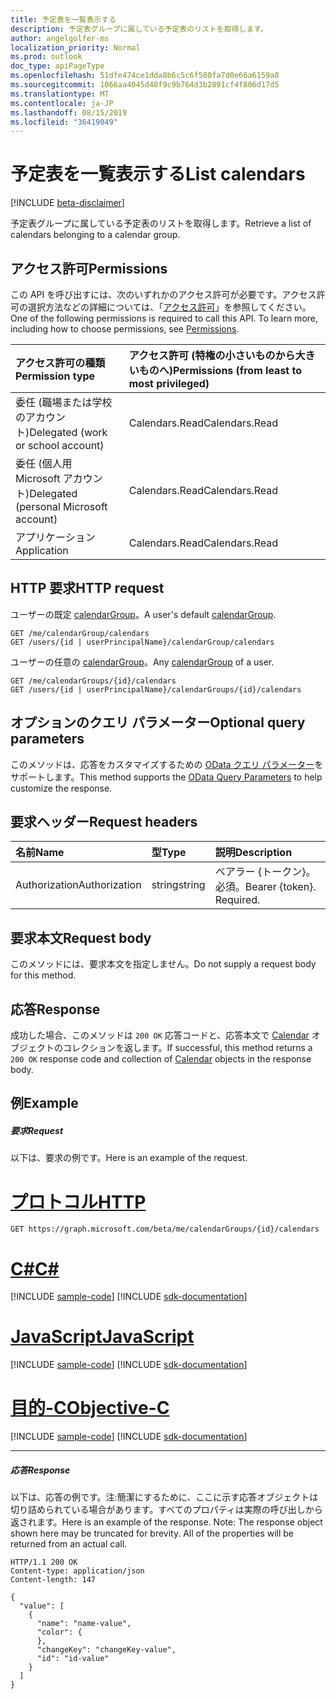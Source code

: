 ```yaml
---
title: 予定表を一覧表示する
description: 予定表グループに属している予定表のリストを取得します。
author: angelgolfer-ms
localization_priority: Normal
ms.prod: outlook
doc_type: apiPageType
ms.openlocfilehash: 51dfe474ce1dda8b6c5c6f580fa7d0e66a6159a8
ms.sourcegitcommit: 1066aa4045d48f9c9b764d3b2891cf4f806d17d5
ms.translationtype: MT
ms.contentlocale: ja-JP
ms.lasthandoff: 08/15/2019
ms.locfileid: "36419049"
---
```

# <a name="list-calendars"></a><span data-ttu-id="1526a-103">予定表を一覧表示する</span><span class="sxs-lookup"><span data-stu-id="1526a-103">List calendars</span></span>

[!INCLUDE [beta-disclaimer](../../includes/beta-disclaimer.md)]

<span data-ttu-id="1526a-104">予定表グループに属している予定表のリストを取得します。</span><span class="sxs-lookup"><span data-stu-id="1526a-104">Retrieve a list of calendars belonging to a calendar group.</span></span>

## <a name="permissions"></a><span data-ttu-id="1526a-105">アクセス許可</span><span class="sxs-lookup"><span data-stu-id="1526a-105">Permissions</span></span>

<span data-ttu-id="1526a-p101">この API を呼び出すには、次のいずれかのアクセス許可が必要です。アクセス許可の選択方法などの詳細については、「[アクセス許可](/graph/permissions-reference)」を参照してください。</span><span class="sxs-lookup"><span data-stu-id="1526a-p101">One of the following permissions is required to call this API. To learn more, including how to choose permissions, see [Permissions](/graph/permissions-reference).</span></span>

| <span data-ttu-id="1526a-108">アクセス許可の種類</span><span class="sxs-lookup"><span data-stu-id="1526a-108">Permission type</span></span>                        | <span data-ttu-id="1526a-109">アクセス許可 (特権の小さいものから大きいものへ)</span><span class="sxs-lookup"><span data-stu-id="1526a-109">Permissions (from least to most privileged)</span></span> |
| :------------------------------------- | :------------------------------------------ |
| <span data-ttu-id="1526a-110">委任 (職場または学校のアカウント)</span><span class="sxs-lookup"><span data-stu-id="1526a-110">Delegated (work or school account)</span></span>     | <span data-ttu-id="1526a-111">Calendars.Read</span><span class="sxs-lookup"><span data-stu-id="1526a-111">Calendars.Read</span></span>                              |
| <span data-ttu-id="1526a-112">委任 (個人用 Microsoft アカウント)</span><span class="sxs-lookup"><span data-stu-id="1526a-112">Delegated (personal Microsoft account)</span></span> | <span data-ttu-id="1526a-113">Calendars.Read</span><span class="sxs-lookup"><span data-stu-id="1526a-113">Calendars.Read</span></span>                              |
| <span data-ttu-id="1526a-114">アプリケーション</span><span class="sxs-lookup"><span data-stu-id="1526a-114">Application</span></span>                            | <span data-ttu-id="1526a-115">Calendars.Read</span><span class="sxs-lookup"><span data-stu-id="1526a-115">Calendars.Read</span></span>                              |

## <a name="http-request"></a><span data-ttu-id="1526a-116">HTTP 要求</span><span class="sxs-lookup"><span data-stu-id="1526a-116">HTTP request</span></span>

<!-- { "blockType": "ignored" } -->

<span data-ttu-id="1526a-117">ユーザーの既定 [calendarGroup](../resources/calendargroup.md)。</span><span class="sxs-lookup"><span data-stu-id="1526a-117">A user's default [calendarGroup](../resources/calendargroup.md).</span></span>

```http
GET /me/calendarGroup/calendars
GET /users/{id | userPrincipalName}/calendarGroup/calendars
```

<span data-ttu-id="1526a-118">ユーザーの任意の [calendarGroup](../resources/calendargroup.md)。</span><span class="sxs-lookup"><span data-stu-id="1526a-118">Any [calendarGroup](../resources/calendargroup.md) of a user.</span></span>

```http
GET /me/calendarGroups/{id}/calendars
GET /users/{id | userPrincipalName}/calendarGroups/{id}/calendars
```

## <a name="optional-query-parameters"></a><span data-ttu-id="1526a-119">オプションのクエリ パラメーター</span><span class="sxs-lookup"><span data-stu-id="1526a-119">Optional query parameters</span></span>

<span data-ttu-id="1526a-120">このメソッドは、応答をカスタマイズするための [OData クエリ パラメーター](https://developer.microsoft.com/graph/docs/concepts/query_parameters)をサポートします。</span><span class="sxs-lookup"><span data-stu-id="1526a-120">This method supports the [OData Query Parameters](https://developer.microsoft.com/graph/docs/concepts/query_parameters) to help customize the response.</span></span>

## <a name="request-headers"></a><span data-ttu-id="1526a-121">要求ヘッダー</span><span class="sxs-lookup"><span data-stu-id="1526a-121">Request headers</span></span>

| <span data-ttu-id="1526a-122">名前</span><span class="sxs-lookup"><span data-stu-id="1526a-122">Name</span></span>          | <span data-ttu-id="1526a-123">型</span><span class="sxs-lookup"><span data-stu-id="1526a-123">Type</span></span>   | <span data-ttu-id="1526a-124">説明</span><span class="sxs-lookup"><span data-stu-id="1526a-124">Description</span></span>               |
| :------------ | :----- | :------------------------ |
| <span data-ttu-id="1526a-125">Authorization</span><span class="sxs-lookup"><span data-stu-id="1526a-125">Authorization</span></span> | <span data-ttu-id="1526a-126">string</span><span class="sxs-lookup"><span data-stu-id="1526a-126">string</span></span> | <span data-ttu-id="1526a-p102">ベアラー {トークン}。必須。</span><span class="sxs-lookup"><span data-stu-id="1526a-p102">Bearer {token}. Required.</span></span> |

## <a name="request-body"></a><span data-ttu-id="1526a-129">要求本文</span><span class="sxs-lookup"><span data-stu-id="1526a-129">Request body</span></span>

<span data-ttu-id="1526a-130">このメソッドには、要求本文を指定しません。</span><span class="sxs-lookup"><span data-stu-id="1526a-130">Do not supply a request body for this method.</span></span>

## <a name="response"></a><span data-ttu-id="1526a-131">応答</span><span class="sxs-lookup"><span data-stu-id="1526a-131">Response</span></span>

<span data-ttu-id="1526a-132">成功した場合、このメソッドは `200 OK` 応答コードと、応答本文で [Calendar](../resources/calendar.md) オブジェクトのコレクションを返します。</span><span class="sxs-lookup"><span data-stu-id="1526a-132">If successful, this method returns a `200 OK` response code and collection of [Calendar](../resources/calendar.md) objects in the response body.</span></span>

## <a name="example"></a><span data-ttu-id="1526a-133">例</span><span class="sxs-lookup"><span data-stu-id="1526a-133">Example</span></span>

##### <a name="request"></a><span data-ttu-id="1526a-134">要求</span><span class="sxs-lookup"><span data-stu-id="1526a-134">Request</span></span>

<span data-ttu-id="1526a-135">以下は、要求の例です。</span><span class="sxs-lookup"><span data-stu-id="1526a-135">Here is an example of the request.</span></span>


# <a name="httptabhttp"></a>[<span data-ttu-id="1526a-136">プロトコル</span><span class="sxs-lookup"><span data-stu-id="1526a-136">HTTP</span></span>](#tab/http)
<!-- {
  "blockType": "request",
  "name": "calendargroup_get_calendars"
}-->

```http
GET https://graph.microsoft.com/beta/me/calendarGroups/{id}/calendars
```
# <a name="ctabcsharp"></a>[<span data-ttu-id="1526a-137">C#</span><span class="sxs-lookup"><span data-stu-id="1526a-137">C#</span></span>](#tab/csharp)
[!INCLUDE [sample-code](../includes/snippets/csharp/calendargroup-get-calendars-csharp-snippets.md)]
[!INCLUDE [sdk-documentation](../includes/snippets/snippets-sdk-documentation-link.md)]

# <a name="javascripttabjavascript"></a>[<span data-ttu-id="1526a-138">JavaScript</span><span class="sxs-lookup"><span data-stu-id="1526a-138">JavaScript</span></span>](#tab/javascript)
[!INCLUDE [sample-code](../includes/snippets/javascript/calendargroup-get-calendars-javascript-snippets.md)]
[!INCLUDE [sdk-documentation](../includes/snippets/snippets-sdk-documentation-link.md)]

# <a name="objective-ctabobjc"></a>[<span data-ttu-id="1526a-139">目的-C</span><span class="sxs-lookup"><span data-stu-id="1526a-139">Objective-C</span></span>](#tab/objc)
[!INCLUDE [sample-code](../includes/snippets/objc/calendargroup-get-calendars-objc-snippets.md)]
[!INCLUDE [sdk-documentation](../includes/snippets/snippets-sdk-documentation-link.md)]

---


##### <a name="response"></a><span data-ttu-id="1526a-140">応答</span><span class="sxs-lookup"><span data-stu-id="1526a-140">Response</span></span>

<span data-ttu-id="1526a-p103">以下は、応答の例です。注:簡潔にするために、ここに示す応答オブジェクトは切り詰められている場合があります。すべてのプロパティは実際の呼び出しから返されます。</span><span class="sxs-lookup"><span data-stu-id="1526a-p103">Here is an example of the response. Note: The response object shown here may be truncated for brevity. All of the properties will be returned from an actual call.</span></span>

<!-- {
  "blockType": "response",
  "truncated": true,
  "@odata.type": "microsoft.graph.calendar",
  "isCollection": true
} -->

```http
HTTP/1.1 200 OK
Content-type: application/json
Content-length: 147

{
  "value": [
    {
      "name": "name-value",
      "color": {
      },
      "changeKey": "changeKey-value",
      "id": "id-value"
    }
  ]
}
```

<!-- uuid: 8fcb5dbc-d5aa-4681-8e31-b001d5168d79
2015-10-25 14:57:30 UTC -->

<!--
{
  "type": "#page.annotation",
  "description": "List calendars",
  "keywords": "",
  "section": "documentation",
  "tocPath": "",
  "suppressions": [
  ]
}
-->
